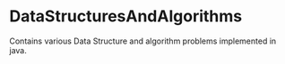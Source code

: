 # DataStructuresAndAlgorithms
Contains various Data Structure and algorithm problems implemented in java.
